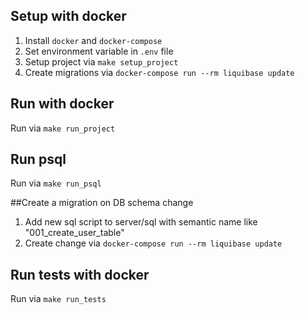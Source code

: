 ## Setup with docker

1. Install `docker` and `docker-compose`
1. Set environment variable in `.env` file
1. Setup project via `make setup_project`
1. Create migrations via `docker-compose run --rm liquibase update`

## Run with docker

Run via `make run_project`

## Run psql

Run via `make run_psql`


##Create a migration on DB schema change

1. Add new sql script to server/sql  with semantic name like "001_create_user_table"
1. Create change via `docker-compose run --rm liquibase update` 

## Run tests with docker

Run via `make run_tests`